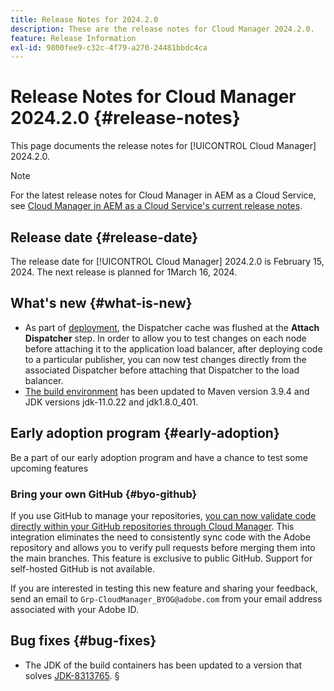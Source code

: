 ```yaml
---
title: Release Notes for 2024.2.0
description: These are the release notes for Cloud Manager 2024.2.0.
feature: Release Information
exl-id: 9800fee9-c32c-4f79-a270-24481bbdc4ca
---
```

# Release Notes for Cloud Manager 2024.2.0 {#release-notes}

This page documents the release notes for [!UICONTROL Cloud Manager] 2024.2.0.

>[!NOTE]
>
>For the latest release notes for Cloud Manager in AEM as a Cloud Service, see [Cloud Manager in AEM as a Cloud Service's current release notes](https://experienceleague.adobe.com/docs/experience-manager-cloud-service/content/implementing/using-cloud-manager/release-notes-cloud-manager/release-notes-cm-current.html).

## Release date {#release-date}

The release date for [!UICONTROL Cloud Manager] 2024.2.0 is February 15, 2024. The next release is planned for 1March 16, 2024.

## What's new {#what-is-new}

* As part of [deployment](/help/using/code-deployment.md), the Dispatcher cache was flushed at the **Attach Dispatcher** step. In order to allow you to test changes on each node before attaching it to the application load balancer, after deploying code to a particular publisher, you can now test changes directly from the associated Dispatcher before attaching that Dispatcher to the load balancer.
* [The build environment](/help/getting-started/build-environment.md) has been updated to Maven version 3.9.4 and JDK versions jdk-11.0.22 and jdk1.8.0_401.

## Early adoption program {#early-adoption}

Be a part of our early adoption program and have a chance to test some upcoming features

### Bring your own GitHub {#byo-github}

If you use GitHub to manage your repositories, [you can now validate code directly within your GitHub repositories through Cloud Manager](/help/managing-code/private-repositories.md). This integration eliminates the need to consistently sync code with the Adobe repository and allows you to verify pull requests before merging them into the main branches. This feature is exclusive to public GitHub. Support for self-hosted GitHub is not available.

If you are interested in testing this new feature and sharing your feedback, send an email to `Grp-CloudManager_BYOG@adobe.com` from your email address associated with your Adobe ID.

## Bug fixes {#bug-fixes}

* The JDK of the build containers has been updated to a version that solves [JDK-8313765](https://bugs.openjdk.org/browse/JDK-8313765).
§
